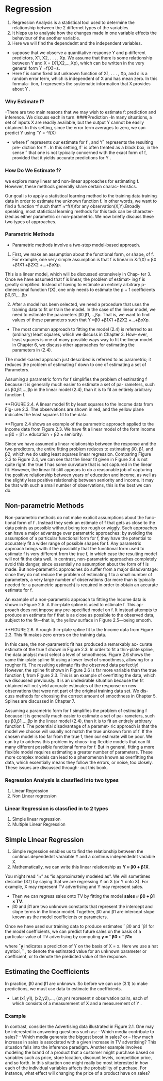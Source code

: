 # Regression

1. Regression Analysis is a statistical tool used to determine the relationship between the 2 differnet types of the variables.
2. It hleps us to analysie how the changes made in one variable effects the behaviour of the another variable.
3. Here we will find the dependednt and the independent variables.

- suppose that we observe a quantitative response Y and p different predictors, X1, X2, . . . , Xp. We assume that there is some relationship between Y and X = (X1,X2,...,Xp), which can be written in the very general form
Y =f(X)+ε.
- Here f is some fixed but unknown function of X1, . . . , Xp, and ε is a random error term, which is independent of X and has mean zero. In this formula- tion, f represents the systematic information that X provides about Y .

### Why Estimate f?
-There are two main reasons that we may wish to estimate f: prediction and inference. We discuss each in turn.
####Prediction
-In many situations, a set of inputs X are readily available, but the output Y cannot be easily obtained. In this setting, since the error term averages to zero, we can predict Y using ˆY = ^f(X)
- where fˆ represents our estimate for f , and Yˆ represents the resulting pre- diction for Y . In this setting, **fˆ** is often treated as a black box, in the sense **ˆ** that one is not typically concerned with the exact form of f, provided that
it yields accurate predictions for Y .
### How Do We Estimate f?
we explore many linear and non-linear approaches for estimating f. However, these methods generally share certain charac- teristics.

Our goal is to apply a statistical learning method to the training data training data in order to estimate the unknown function f. In other words, we want to find a function ^f such thatY ≈^f(X)for any observation(X,Y).Broadly speaking, most statistical learning methods for this task can be character- ized as either parametric or non-parametric. We now briefly discuss these two types of approaches.

### Parametric Methods
- Parametric methods involve a two-step model-based approach.
1. First, we make an assumption about the functional form, or shape, of f. For example, one very simple assumption is that f is linear in X:f(X) = β0 +β1X1 +β2X2 +...+βpXp.

This is a linear model, which will be discussed extensively in Chap- ter 3. Once we have assumed that f is linear, the problem of estimat- ing f is greatly simplified. Instead of having to estimate an entirely arbitrary p-dimensional function f(X), one only needs to estimate the p + 1 coefficients β0,β1,...,βp

2. After a model has been selected, we need a procedure that uses the training data to fit or train the model. In the case of the linear model, we need to estimate the parameters β0,β1,...,βp. That is, we want to find values of these parameters such that Y ≈β0 +β1X1 +β2X2 +...+βpXp.

- The most common approach to fitting the model (2.4) is referred to as (ordinary) least squares, which we discuss in Chapter 3. How- ever, least squares is one of many possible ways way to fit the linear model. In Chapter 6, we discuss other approaches for estimating the parameters in (2.4).

The model-based approach just described is referred to as parametric; it reduces the problem of estimating f down to one of estimating a set of Parameters.

Assuming a parametric form for f simplifies the problem of estimating f because it is generally much easier to estimate a set of pa- rameters, such as β0,β1,...,βp in the linear model (2.4), than it is to fit an entirely arbitrary function f.

**FIGURE 2.4. A linear model fit by least squares to the Income data from Fig- ure 2.3. The observations are shown in red, and the yellow plane indicates the least squares fit to the data.

**Figure 2.4 shows an example of the parametric approach applied to the Income data from Figure 2.3. We have fit a linear model of the form income ≈ β0 + β1 × education + β2 × seniority.

Since we have assumed a linear relationship between the response and the two predictors, the entire fitting problem reduces to estimating β0, β1, and β2, which we do using least squares linear regression. Comparing Figure 2.3 to Figure 2.4, we can see that the linear fit given in Figure 2.4 is not quite right: the true f has some curvature that is not captured in the linear fit. However, the linear fit still appears to do a reasonable job of capturing the positive relationship between years of education and income, as well as the slightly less positive relationship between seniority and income. It may be that with such a small number of observations, this is the best we can do.

## Non-parametric Methods

Non-parametric methods do not make explicit assumptions about the func- tional form of f . Instead they seek an estimate of f that gets as close to the data points as possible without being too rough or wiggly. Such approaches can have a major advantage over parametric approaches: by avoiding the assumption of a particular functional form for f, they have the potential to accurately fit a wider range of possible shapes for f. Any parametric approach brings with it the possibility that the functional form used to estimate f is very different from the true f, in which case the resulting model will not fit the data well. In contrast, non-parametric approaches completely avoid this danger, since essentially no assumption about the form of f is made. But non-parametric approaches do suffer from a major disadvantage: since they do not reduce the problem of estimating f to a small number of parameters, a very large number of observations (far more than is typically needed for a parametric approach) is required in order to obtain an accurate estimate for f.

An example of a non-parametric approach to fitting the Income data is shown in Figure 2.5. A thin-plate spline is used to estimate f. This ap- proach does not impose any pre-specified model on f. It instead attempts to produce an estimate for f that is as close as possible to the observed data, subject to the fit—that is, the yellow surface in Figure 2.5—being smooth.


**FIGURE 2.6. A rough thin-plate spline fit to the Income data from Figure 2.3. This fit makes zero errors on the training data.


In this case, the non-parametric fit has produced a remarkably ac- curate estimate of the true f shown in Figure 2.3. In order to fit a thin-plate spline, the data analyst must select a level of smoothness. Figure 2.6 shows the same thin-plate spline fit using a lower level of smoothness, allowing for a rougher fit. The resulting estimate fits the observed data perfectly! However, the spline fit shown in Figure 2.6 is far more variable than the true function f, from Figure 2.3. This is an example of overfitting the data, which we discussed previously. It is an undesirable situation because the fit obtained will not yield accurate estimates of the response on new observations that were not part of the original training data set. We dis- cuss methods for choosing the correct amount of smoothness in Chapter 5. Splines are discussed in Chapter 7.



Assuming a parametric form for f simplifies the problem of estimating f because it is generally much easier to estimate a set of pa- rameters, such as β0,β1,...,βp in the linear model (2.4), than it is to fit an entirely arbitrary function f. The potential disadvantage of a paramet- ric approach is that the model we choose will usually not match the true unknown form of f. If the chosen model is too far from the true f, then our estimate will be poor. We can try to address this problem by choos- ing flexible models that can fit many different possible functional forms for f. But in general, fitting a more flexible model requires estimating a greater number of parameters. These more complex models can lead to a phenomenon known as overfitting the data, which essentially means they follow the errors, or noise, too closely. These issues are discussed through- out this book.



### Regression Analysis is classfied into two types 
1. Linear Regression
2. Non Linear regression 

### Linear Regression is classfied in to 2 types
1. Simple linear regression
2. Multiple Linear Regression

## Simple Linear Regression

1. Simple regression enables us to find the relationship between the continus dependednt varaiable Y and a continus independednt varaible X.
2. Mathematically, we can write this linear relationship as **Y ≈ β0 + β1X**.

You might read “≈” as “is approximately modeled as”. We will sometimes
describe (3.1) by saying that we are regressing Y on X (or Y onto X).
For example, X may represent TV advertising and Y may represent sales.
- Then we can regress sales onto TV by fitting the model **sales ≈ β0 + β1 × TV**.
- β0 and β1 are two unknown constants that represent the intercept and slope terms in the linear model. Together, β0 and β1 are intercept slope known as the model coefficients or parameters.

Once we have used our training data to produce estimates ˆ β0 and ˆβ1 for the model coefficients, we can predict future sales on the basis of a particular value of TV advertising by computing **y = ˆ β0 + ˆ β1x**

where **ˆy** indicates a prediction of Y on the basis of X = x. Here we use a hat symbol, **ˆ** , to denote the estimated value for an unknown parameter or coefficient, or to denote the predicted value of the response.

## Estimating the Coefficients
In practice, β0 and β1 are unknown. So before we can use (3.1) to make predictions, we must use data to estimate the coefficients.
-  Let (x1,y1), (x2,y2),..., (xn,yn) represent n observation pairs, each of which consists of a measurement of X and a measurement of Y .

### Example
In contrast, consider the Advertising data illustrated in Figure 2.1. One may be interested in answering questions such as:
– Which media contribute to sales?
– Which media generate the biggest boost in sales? or
– How much increase in sales is associated with a given increase in TV advertising?
This situation falls into the inference paradigm. Another example involves modeling the brand of a product that a customer might purchase based on variables such as price, store location, discount levels, competition price, and so forth. In this situation one might really be most interested in how each of the individual variables affects the probability of purchase. For instance, what effect will changing the price of a product have on sales?
